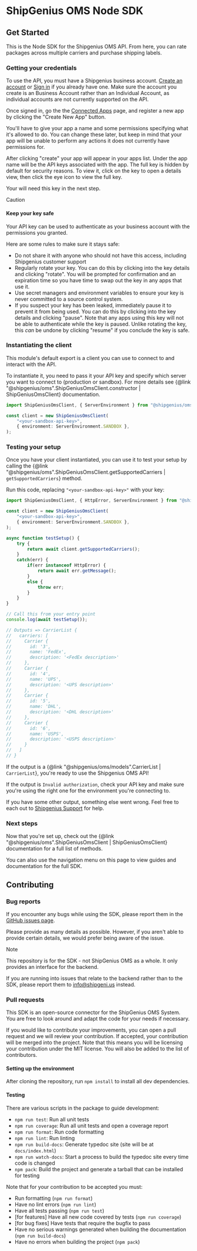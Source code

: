 # ShipGenius OMS Node SDK

## Get Started

This is the Node SDK for the Shipgenius OMS API.
From here, you can rate packages across multiple carriers and purchase shipping labels.

### Getting your credentials

To use the API, you must have a Shipgenius business account.
[Create an account](https://lite.shipgeni.us/create-account?account-type=business) or [Sign in](https://lite.shipgeni.us/home) if you already have one.
Make sure the account you create is an Business Account rather than an Individual Account, as individual accounts are not currently supported on the API.

Once signed in, go the the [Connected Apps](https://lite.shipgeni.us/connected-apps) page, and register a new app by clicking the "Create New App" button.

You'll have to give your app a name and some permissions specifying what it's allowed to do.
You can change these later, but keep in mind that your app will be unable to perform any actions it does not currently have permissions for.

After clicking "create" your app will appear in your apps list. Under the app name will be the API keys associated with the app.
The full key is hidden by default for security reasons.
To view it, click on the key to open a details view, then click the eye icon to view the full key.

Your will need this key in the next step.

> [!CAUTION]
> #### Keep your key safe
> 
> Your API key can be used to authenticate as your business account with the permissions you granted.
>
> Here are some rules to make sure it stays safe:
> - Do not share it with anyone who should not have this access, including Shipgenius customer support
> - Regularly rotate your key. You can do this by clicking into the key details and clicking "rotate".
    You will be prompted for confirmation and an expiration time so you have time to swap out the key in any apps that use it.
> - Use secret managers and environment variables to ensure your key is never committed to a source control system.
> - If you suspect your key has been leaked, immediately pause it to prevent it from being used.
    You can do this by clicking into the key details and clicking "pause".
    Note that any apps using this key will not be able to authenticate while the key is paused.
    Unlike rotating the key, this *can* be undone by clicking "resume" if you conclude the key is safe.
>

### Instantiating the client

This module's default export is a client you can use to connect to and interact with the API.

To instantiate it, you need to pass it your API key and specify which server you want to connect to (production or sandbox).
For more details see {@link "@shipgenius/oms".ShipGeniusOmsClient.constructor | ShipGeniusOmsClient} documentation.

```typescript
import ShipGeniusOmsClient, { ServerEnvironment } from "@shipgenius/oms/client";

const client = new ShipGeniusOmsClient(
    "<your-sandbox-api-key>",
    { environment: ServerEnvironment.SANDBOX },
);
```

### Testing your setup

Once you have your client instantiated, you can use it to test your setup by calling the {@link "@shipgenius/oms".ShipGeniusOmsClient.getSupportedCarriers | `getSupportedCarriers`} method.

Run this code, replacing `"<your-sandbox-api-key>"` with your key:

```typescript
import ShipGeniusOmsClient, { HttpError, ServerEnvironment } from "@shipgenius/oms/client";

const client = new ShipGeniusOmsClient(
    "<your-sandbox-api-key>",
    { environment: ServerEnvironment.SANDBOX },
);

async function testSetup() {
    try {
        return await client.getSupportedCarriers();
    }
    catch(err) {
        if(err instanceof HttpError) {
            return await err.getMessage();
        }
        else {
            throw err;
        }
    }
}

// Call this from your entry point
console.log(await testSetup());

// Outputs => CarrierList {
//   carriers: [
//     Carrier {
//       id: '3',
//       name: 'FedEx',
//       description: '<FedEx description>'
//     },
//     Carrier {
//       id: '4',
//       name: 'UPS',
//       description: '<UPS description>'
//     },
//     Carrier {
//       id: '5',
//       name: 'DHL',
//       description: '<DHL description>'
//     },
//     Carrier {
//       id: '6',
//       name: 'USPS',
//       description: '<USPS description>'
//     }
//   ]
// }
```

If the output is a {@link "@shipgenius/oms/models".CarrierList | `CarrierList`}, you're ready to use the Shipgenius OMS API!

If the output is `Invalid authorization`, check your API key and make sure you're using the right one for the environment you're connecting to.

If you have some other output, something else went wrong. Feel free to each out to [Shipgenius Support](mailto:info@shipgeni.us) for help.

### Next steps

Now that you're set up, check out the {@link "@shipgenius/oms".ShipGeniusOmsClient | ShipGeniusOmsClient} documentation for a full list of methods.

You can also use the navigation menu on this page to view guides and documentation for the full SDK.

## Contributing

### Bug reports

If you encounter any bugs while using the SDK, please report them in the [GitHub issues page](https://github.com/ShipGenius/shipgenius-oms-node-sdk/issues/new?template=bug_report.md).

Please provide as many details as possible. However, if you aren't able to provide certain details, we would prefer being aware of the issue.

> [!NOTE]
> 
> This repository is for the SDK - not ShipGenius OMS as a whole.
> It only provides an interface for the backend.
>
> If you are running into issues that relate to the backend
> rather than to the SDK, please report them to info@shipgeni.us instead.

### Pull requests

This SDK is an open-source connector for the ShipGenius OMS System.
You are free to look around and adapt the code for your needs if necessary.

If you would like to contribute your improvements, you can open a pull request and we will review your contribution.
If accepted, your contribution will be merged into the project. Note that this means you will be licensing your contribution
under the MIT license. You will also be added to the list of contributors.

#### Setting up the environment

After cloning the repository, run `npm install` to install all dev dependencies.

#### Testing

There are various scripts in the package to guide development:
- `npm run test`: Run all unit tests
- `npm run coverage`: Run all unit tests and open a coverage report
- `npm run format`: Run code formatting
- `npm run lint`: Run linting
- `npm run build-docs`: Generate typedoc site (site will be at `docs/index.html`)
- `npm run watch-docs`: Start a process to build the typedoc site every time code is changed
- `npm pack`: Build the project and generate a tarball that can be installed for testing

Note that for your contribution to be accepted you must:
- Run formatting (`npm run format`)
- Have no lint errors (`npm run lint`)
- Have all tests passing (`npm run test`)
- [for features] Have all new code covered by tests (`npm run coverage`)
- [for bug fixes] Have tests that require the bugfix to pass
- Have no serious warnings generated when building the documentation (`npm run build-docs`)
- Have no errors when building the project (`npm pack`)
